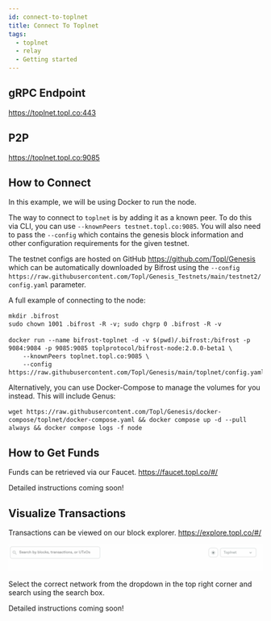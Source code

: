 ```yaml
---
id: connect-to-toplnet
title: Connect To Toplnet
tags:
  - toplnet
  - relay
  - Getting started
---
```


## gRPC Endpoint

https://toplnet.topl.co:443

## P2P

https://toplnet.topl.co:9085

## How to Connect

In this example, we will be using Docker to run the node.

The way to connect to `toplnet` is by adding it as a known peer. To do this via CLI, you can use `--knownPeers testnet.topl.co:9085`. You will also need to pass the `--config` which contains the genesis block information and other configuration requirements for the given testnet.

The testnet configs are hosted on GitHub https://github.com/Topl/Genesis which can be automatically downloaded by Bifrost using the `--config https://raw.githubusercontent.com/Topl/Genesis_Testnets/main/testnet2/config.yaml` parameter.

A full example of connecting to the node:

```
mkdir .bifrost
sudo chown 1001 .bifrost -R -v; sudo chgrp 0 .bifrost -R -v

docker run --name bifrost-toplnet -d -v $(pwd)/.bifrost:/bifrost -p 9084:9084 -p 9085:9085 toplprotocol/bifrost-node:2.0.0-beta1 \
    --knownPeers toplnet.topl.co:9085 \
    --config https://raw.githubusercontent.com/Topl/Genesis/main/toplnet/config.yaml
```

Alternatively, you can use Docker-Compose to manage the volumes for you instead. This will include Genus:

```
wget https://raw.githubusercontent.com/Topl/Genesis/docker-compose/toplnet/docker-compose.yaml && docker compose up -d --pull always && docker compose logs -f node
```

## How to Get Funds

Funds can be retrieved via our Faucet. https://faucet.topl.co/#/

Detailed instructions coming soon!

## Visualize Transactions

Transactions can be viewed on our block explorer. https://explore.topl.co/#/

![Annulus](../../../static/img/annulus.png)

Select the correct network from the dropdown in the top right corner and search using the search box.

Detailed instructions coming soon!

